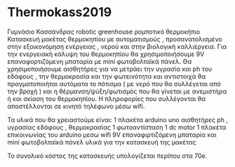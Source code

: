 # Thermokass2019
Γυμνάσιο Κασσάνδρας  robotic greenhouse  ρομποτικό  θερμοκήπιο 
Κατασκευή μακέτας θερμοκηπίου με αυτοματισμούς , προσανατολισμένο στην εξοικονόμηση ενέργειας , νερού  και  στην βιολογική καλλιέργεια.
Για την ενεργειακή κάλυψη του θερμοκηπίου θα χρησιμοποιήσουμε 9V επαναφορτιζόμενη μπαταρία με mini φωτοβολταϊκά πάνελ.
Θα χρησιμοποιήσουμε αισθητήρες για να μετράει την υγρασία και ph του εδάφους , την θερμοκρασία και την φωτεινότητα  και αντιστοιχά θα πραγματοποιήται αυτόματα το πότισμα ( με νερό που θα συλλέγεται από την βροχή ) και η θέρμανση/ψύξη/φωτισμός που θα γίνεται με ανεμιστήρα ή και σκίαση του θερμοκηπίου. 
Η πληροφορίες που συλλέγονται θα αποστέλλονται σε κινητό τηλέφωνο μέσω wifi.

Τα υλικά που θα χρειαστούμε είναι: 
1 πλακέτα arduino uno
αισθητήρες ph , υγρασίας εδάφους , θερμοκρασίας 
1 φωτοαντίσταση
1 dc motor
1 πλακέτα επικοινωνίας του arduino μεσω wifi
9V επαναφιρτιζόμενη μπαταρία και mini φωτοβολταϊκά πάνελ
υλικά για την κατασκευή της μακέτας

Το συνολικό κόστος της κατασκευής υπολογίζεται περίπου στα 70e.
